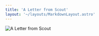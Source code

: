 ```yaml
---
title: 'A Letter from Scout'
layout: '~/layouts/MarkdownLayout.astro'
---
```


<div class="bg-black min-h-screen flex items-center justify-center py-8 px-4">
  <img src="/images/letter.png" alt="A Letter from Scout" class="max-w-full"/>
</div> 